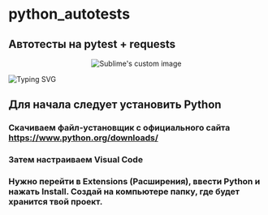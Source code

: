 # python_autotests
## Автотесты на pytest + requests
<p align="center">
  <img src="https://encrypted-tbn0.gstatic.com/images?q=tbn:ANd9GcRewo-srisfh9JRmH0YtylOtzm03AZbzKlOG1erjFODQJfsHGjBKo1x_Hi-vrgkKtejXik&usqp=CAU" alt="Sublime's custom image"/>
</p>

![Typing SVG](https://readme-typing-svg.herokuapp.com?color=%2336BCF7&lines=Автотесты+++Python+++Pytest+++Requests)

## Для начала следует установить Python
### Скачиваем файл-установщик с официального сайта https://www.python.org/downloads/

### Затем настраиваем Visual Code
### Нужно перейти в Extensions (Расширения), ввести Python и нажать Install. Создай на компьютере папку, где будет хранится твой проект.
